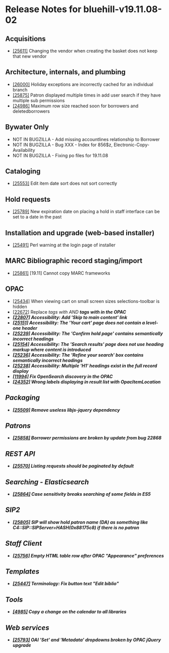 
# Release Notes for bluehill-v19.11.08-02

## Acquisitions

- [[25611]](http://bugs.koha-community.org/bugzilla3/show_bug.cgi?id=25611) Changing the vendor when creating the basket does not keep that new vendor

## Architecture, internals, and plumbing

- [[26000]](http://bugs.koha-community.org/bugzilla3/show_bug.cgi?id=26000) Holiday exceptions are incorrectly cached for an individual branch
- [[25875]](http://bugs.koha-community.org/bugzilla3/show_bug.cgi?id=25875) Patron displayed multiple times in add user search if they have multiple sub permissions
- [[24986]](http://bugs.koha-community.org/bugzilla3/show_bug.cgi?id=24986) Maximum row size reached soon for borrowers and deletedborrowers

## Bywater Only

- NOT IN BUGZILLA - Add missing accountlines relationship to Borrower
- NOT IN BUGZILLA - Bug XXX - Index for 856$z, Electronic-Copy-Availability
- NOT IN BUGZILLA - Fixing po files for 19.11.08

## Cataloging

- [[25553]](http://bugs.koha-community.org/bugzilla3/show_bug.cgi?id=25553) Edit item date sort does not sort correctly

## Hold requests

- [[25789]](http://bugs.koha-community.org/bugzilla3/show_bug.cgi?id=25789) New expiration date on placing a hold in staff interface can be set to a date in the past

## Installation and upgrade (web-based installer)

- [[25491]](http://bugs.koha-community.org/bugzilla3/show_bug.cgi?id=25491) Perl warning at the login page of installer

## MARC Bibliographic record staging/import

- [[25861]](http://bugs.koha-community.org/bugzilla3/show_bug.cgi?id=25861) [19.11] Cannot copy MARC frameworks

## OPAC

- [[25434]](http://bugs.koha-community.org/bugzilla3/show_bug.cgi?id=25434) When viewing cart on small screen sizes selections-toolbar is hidden
- [[22672]](http://bugs.koha-community.org/bugzilla3/show_bug.cgi?id=22672) Replace <i> tags with <em> AND <b> tags with <strong> in the OPAC
- [[22807]](http://bugs.koha-community.org/bugzilla3/show_bug.cgi?id=22807) Accessibility: Add 'Skip to main content' link
- [[25151]](http://bugs.koha-community.org/bugzilla3/show_bug.cgi?id=25151) Accessibility: The 'Your cart' page does not contain a level-one header
- [[25239]](http://bugs.koha-community.org/bugzilla3/show_bug.cgi?id=25239) Accessibility: The 'Confirm hold page' contains semantically incorrect headings
- [[25154]](http://bugs.koha-community.org/bugzilla3/show_bug.cgi?id=25154) Accessibility: The 'Search results' page does not use heading markup where content is introduced
- [[25236]](http://bugs.koha-community.org/bugzilla3/show_bug.cgi?id=25236) Accessibility: The 'Refine your search' box contains semantically incorrect headings
- [[25238]](http://bugs.koha-community.org/bugzilla3/show_bug.cgi?id=25238) Accessibility: Multiple 'H1' headings exist in the full record display
- [[11994]](http://bugs.koha-community.org/bugzilla3/show_bug.cgi?id=11994) Fix OpenSearch discovery in the OPAC
- [[24352]](http://bugs.koha-community.org/bugzilla3/show_bug.cgi?id=24352) Wrong labels displaying in result list with OpacItemLocation

## Packaging

- [[25509]](http://bugs.koha-community.org/bugzilla3/show_bug.cgi?id=25509) Remove useless libjs-jquery dependency

## Patrons

- [[25858]](http://bugs.koha-community.org/bugzilla3/show_bug.cgi?id=25858) Borrower permissions are broken by update from bug 22868

## REST API

- [[25570]](http://bugs.koha-community.org/bugzilla3/show_bug.cgi?id=25570) Listing requests should be paginated by default

## Searching - Elasticsearch

- [[25864]](http://bugs.koha-community.org/bugzilla3/show_bug.cgi?id=25864) Case sensitivity breaks searching of some fields in ES5

## SIP2

- [[25805]](http://bugs.koha-community.org/bugzilla3/show_bug.cgi?id=25805) SIP will show hold patron name (DA) as something like C4::SIP::SIPServer=HASH(0x88175c8) if there is no patron

## Staff Client

- [[25756]](http://bugs.koha-community.org/bugzilla3/show_bug.cgi?id=25756) Empty HTML table row after OPAC "Appearance" preferences

## Templates

- [[25447]](http://bugs.koha-community.org/bugzilla3/show_bug.cgi?id=25447) Terminology: Fix button text "Edit biblio"

## Tools

- [[4985]](http://bugs.koha-community.org/bugzilla3/show_bug.cgi?id=4985) Copy a change on the calendar to all libraries

## Web services

- [[25793]](http://bugs.koha-community.org/bugzilla3/show_bug.cgi?id=25793) OAI 'Set' and 'Metadata' dropdowns broken by OPAC jQuery upgrade


